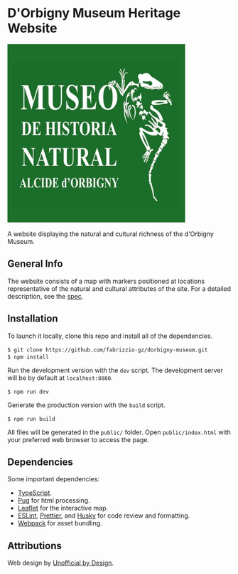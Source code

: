 # D'Orbigny Museum Heritage Website

[![Museum](img/museo-dorbigny-square-logo.jpg)](http://museodorbigny.org)

A website displaying the natural and cultural richness of the d'Orbigny Museum.

## General Info

The website consists of a map with markers positioned at locations representative of the natural and cultural attributes of the site. For a detailed description, see the [spec](spec.md).

## Installation

To launch it locally, clone this repo and install all of the dependencies.

```
$ git clone https://github.com/fabrizzio-gz/dorbigny-museum.git
$ npm install
```

Run the development version with the `dev` script. The development server will be by default at `localhost:8080`.

```
$ npm run dev
```

Generate the production version with the `build` script.

```
$ npm run build
```

All files will be generated in the `public/` folder. Open `public/index.html` with your preferred web browser to access the page.

## Dependencies

Some important dependencies:

- [TypeScript](https://www.typescriptlang.org/).
- [Pug](https://pugjs.org/api/getting-started.html) for html processing.
- [Leaflet](leafletjs.com/) for the interactive map.
- [ESLint](https://eslint.org/), [Prettier](https://prettier.io/), and [Husky](https://typicode.github.io/husky/#/) for code review and formatting.
- [Webpack](webpack.js.org/) for asset bundling.

## Attributions

Web design by [Unofficial by Design](https://unofficialbydesign.com/).
